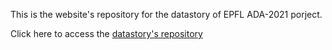 This is the website's repository for the datastory of EPFL ADA-2021 porject.

Click here to access the [datastory's repository](https://github.com/epfl-ada/ada-2021-project-wranglingguys)
